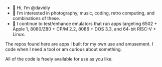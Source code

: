 - 👋 Hi, I’m @davidly
- 👀 I’m interested in photography, music, coding, retro computing, and combinations of these.
- 🌱 I continue to test/enhance emulators that run apps targeting 6502 + Apple 1, 8080/Z80 + CP/M 2.2, 8086 + DOS 3.3, and 64-bit RISC-V + Linux.

The repos found here are apps I built for my own use and amusement. I code when I need a tool or am curious about something.

All of the code is freely available for use as you like.
